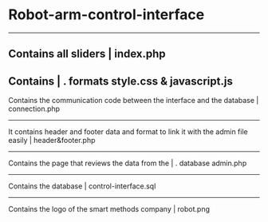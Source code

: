 # Robot-arm-control-interface
------------------------------------
Contains all sliders | index.php
---------------------------------------
Contains | . formats style.css & javascript.js
-------------------------------------------------
Contains the communication code between the interface and the database | connection.php
-------------------------------------------------- ----------------------
It contains header and footer data and format to link it with the admin file easily | header&footer.php
-------------------------------------------------- -------------------------------------------
Contains the page that reviews the data from the | . database admin.php
-------------------------------------------------- -----------------------
Contains the database | control-interface.sql
-------------------------------------------------- --
Contains the logo of the smart methods company | robot.png

